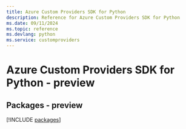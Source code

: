 ```yaml
---
title: Azure Custom Providers SDK for Python
description: Reference for Azure Custom Providers SDK for Python
ms.date: 09/11/2024
ms.topic: reference
ms.devlang: python
ms.service: customproviders
---
```

# Azure Custom Providers SDK for Python - preview
## Packages - preview
[!INCLUDE [packages](custom-providers-index.md)]